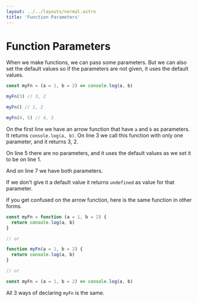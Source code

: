 ```yaml
---
layout: ../../layouts/normal.astro
title: 'Function Parameters'
---
```


# Function Parameters

When we make functions, we can pass some parameters.
But we can also set the default values so if the parameters are not given, it uses the default values.

```javascript
const myFn = (a = 1, b = 2) => console.log(a, b)

myFn(3) // 3, 2

myFn() // 1, 2

myFn(4, 5) // 4, 5
```

On the first line we have an arrow function that have `a` and `b` as parameters.
It returns `console.log(a, b)`.
On line 3 we call this function with only one parameter, and it returns 3, 2.

On line 5 there are no parameters, and it uses the default values as we set it to be on line 1.

And on line 7 we have both parameters.

If we don't give it a default value it returns `undefined` as value for that parameter.

If you get confused on the arrow function, here is the same function in other forms.

```javascript
const myFn = function (a = 1, b = 2) {
  return console.log(a, b)
}

// or

function myFn(a = 1, b = 2) {
  return console.log(a, b)
}

// or

const myFn = (a = 1, b = 2) => console.log(a, b)
```

All 3 ways of declaring `myFn` is the same.
